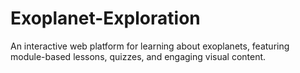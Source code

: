 # Exoplanet-Exploration
An interactive web platform for learning about exoplanets, featuring module-based lessons, quizzes, and engaging visual content.
